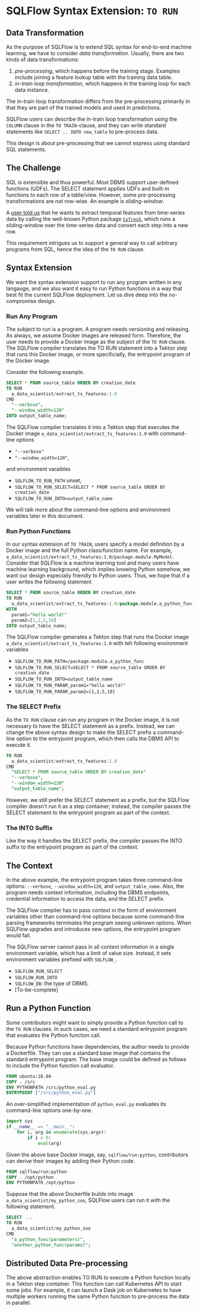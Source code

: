 # SQLFlow Syntax Extension: `TO RUN`


## Data Transformation

As the purpose of SQLFlow is to extend SQL syntax for end-to-end machine
learning, we have to consider *data transformation*.  Usually, there are two
kinds of data transformations:

1. *pre-processing*, which happens before the training stage. Examples include
   joining a feature lookup table with the training data table.
1. *in-train loop transformation*, which happens in the training loop for each
   data instance.

The in-train loop transformation differs from the pre-processing primarily in
that they are part of the trained models and used in predictions.

SQLFlow users can describe the in-train loop transformation using the `COLUMN`
clause in the `TO TRAIN`-clause, and they can write standard statements like
`SELECT .. INTO new_table` to pre-process data.

This design is about pre-processing that we cannot express using standard SQL
statements.


## The Challenge

SQL is extensible and thus powerful.  Most DBMS support user-defined functions
(UDFs).  The SELECT statement applies UDFs and built-in functions to each row of
a table/view.  However, some pre-processing transformations are not row-wise.
An example is *sliding-window*.

A [user told us](https://github.com/sql-machine-learning/sqlflow/issues/2238)
that he wants to extract temporal features from time-series data by calling the
well-known Python package [`tsfresh`](https://tsfresh.readthedocs.io), which
runs a sliding-window over the time-series data and convert each step into a new
row.

This requirement intrigues us to support a general way to call arbitrary
programs from SQL, hence the idea of the `TO RUN` clause.


## Syntax Extension

We want the syntax extension support to run any program written in any langauge,
and we also want it easy to run Python functions in a way that best fit the
current SQLFlow deployment.  Let us dive deep into the no-compromise design.

### Run Any Program

The subject to run is a program.  A program needs versioning and releasing.  As
always, we assume Docker images are released form.  Therefore, the user needs to
provide a Docker image as the subject of the `TO RUN` clause.  The SQLFlow
compiler translates the TO RUN statement into a Tekton step that runs this
Docker image, or more specificially, the entrypoint program of the Docker image.

Consider the following example.

```sql
SELECT * FROM source_table ORDER BY creation_date
TO RUN 
  a_data_scientist/extract_ts_features:1.0
CMD 
  "--verbose",
  "--window_width=120"
INTO output_table_name;
```

The SQLFlow compiler translates it into a Tekton step that
executes the Docker image `a_data_scientist/extract_ts_features:1.0` with 
command-line options 

- `"--verbose"`
- `"--window_width=120"`, 

and environment varaibles 

- `SQLFLOW_TO_RUN_PATH` unset, 
- `SQLFLOW_TO_RUN_SELECT=SELECT * FROM source_table ORDER BY creation_date`
- `SQLFLOW_TO_RUN_INTO=output_table_name`

We will talk more about the command-line options and environment variables
later in this document.


### Run Python Functions

In our syntax extension of `TO TRAIN`, users specify a model definition by a
Docker image and the full Python class/function name.  For example, 
`a_data_scientist/extract_ts_features:1.0/package.module.MyModel`.  Consider 
that SQLFlow is a machine learning tool and many users have machine learning
background, which implies knowing Python somehow, we want our design especially
friendly to Python users.  Thus, we hope that if a user writes the following
statement

```sql
SELECT * FROM source_table ORDER BY creation_date
TO RUN 
  a_data_scientist/extract_ts_features:1.0/package.module.a_python_func
WITH
  param1="hello world!"
  param2=[1,2,5,10]
INTO output_table_name;
```

The SQLFlow compiler generates a Tekton step that runs the Docker image
`a_data_scientist/extract_ts_features:1.0` with teh following environment
variables

- `SQLFLOW_TO_RUN_PATH=/package.module.a_python_func`
- `SQLFLOW_TO_RUN_SELECT=SELECT * FROM source_table ORDER BY creation_date`
- `SQLFLOW_TO_RUN_INTO=output_table_name`
- `SQLFLOW_TO_RUN_PARAM_param1="hello world!"`
- `SQLFLOW_TO_RUN_PARAM_param2=[1,2,5,10]`


### The SELECT Prefix

As the `TO RUN` clause can run any program in the Docker image, it is not
necessary to have the SELECT statement as a prefix.  Instead, we can change the
above syntax design to make the SELECT prefix a command-line option to the
entrypoint program, which then calls the DBMS API to execute it.

```sql
TO RUN 
  a_data_scientist/extract_ts_features:1.0
CMD 
  "SELECT * FROM source_table ORDER BY creation_date"
  "--verbose",
  "--window_width=120"
  "output_table_name";
```

However, we still prefer the SELECT statement as a prefix, but the SQLFlow
compiler doesn't run it as a step container; instead, the compiler passes the
SELECT statement to the entrypoint program as part of the context.

### The INTO Suffix

Like the way it handles the SELECT prefix, the compiler passes the INTO suffix
to the entrypoint program as part of the context.

## The Context

In the above example, the entrypoint program takes three command-line options:
`--verbose`, `--window_width=120`, and `output_table_name`.  Also, the program
needs context information, including the DBMS endpoints, credential information
to access the data, and the SELECT prefix.

The SQLFlow compiler has to pass context in the form of environment variables
other than command-line options because some command-line parsing frameworks
terminates the program seeing unknown options.  When SQLFlow upgrades and
introduces new options, the entrypoint program would fail.

The SQLFlow server cannot pass in all context information in a single
environment variable, which has a limit of value size.  Instead, it sets
environment variables prefixed with `SQLFLOW_`.

- `SQLFLOW_RUN_SELECT`
- `SQLFLOW_RUN_INTO`
- `SQLFLOW_DB`: the type of DBMS.
- [To-be-complete]


## Run a Python Function

Some contributors might want to simply provide a Python function call to the `TO
RUN` clauses.  In such cases, we need a standard entrypoint program that
evaluates the Python function call.

Because Python functions have dependencies, the author needs to provide a
Dockerfile. They can use a standard base image that contains the standard
entrypoint program.  The base image could be defined as follows to include the
Python function call evaluator.

```dockerfile
FROM ubuntu:18.04
COPY . /src
ENV PYTHONPATH /src/python_eval.py
ENTRYPOINT ["/src/python_eval.py"]
```

An over-simplified implementation of `python_eval.py` evaluates its command-line
options one-by-one.

```python
import sys
if __name__ == "__main__":
    for i, arg in enumerate(sys.argv):
        if i > 0:
            eval(arg)
```

Given the above base Docker image, say, `sqlflow/run:python`, contributors can
derive their images by adding their Python code.

```dockerfile
FROM sqlflow/run:python 
COPY . /opt/python
ENV PYTHONPATH /opt/python
```

Suppose that the above Dockerfile builds into image
`a_data_scientist/my_python_zoo`, SQLFlow users can run it with the following
statement.

```sql
SELECT ... 
TO RUN
  a_data_scientist/my_python_zoo
CMD
  "a_python_func(parameters)",
  "another_python_func(params)";
```


## Distributed Data Pre-processing

The above abstraction enables TO RUN to execute a Python function locally in a
Tekton step container.  This function can call Kubernetes API to start some
jobs.  For example, it can launch a Dask job on Kubernetes to have multiple
workers running the same Python function to pre-process the data in parallel.
